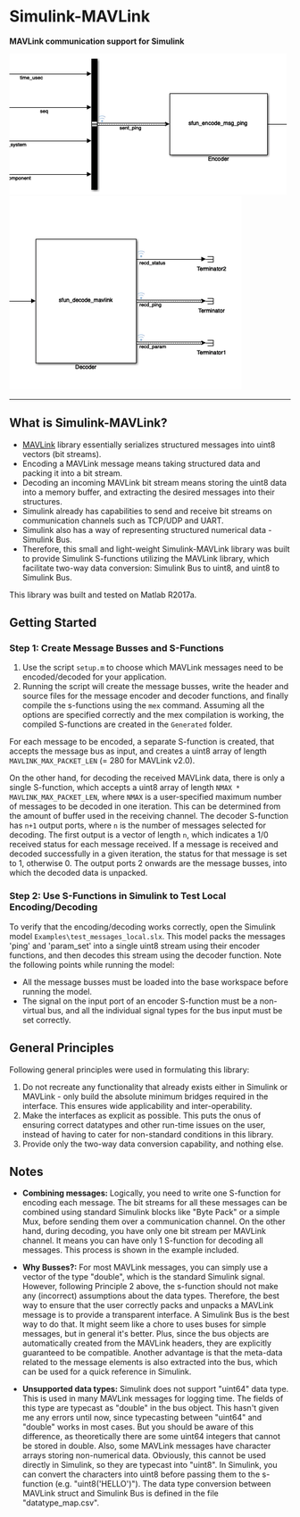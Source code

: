 # Simulink-MAVLink
**MAVLink communication support for Simulink**

![Encode Image](Images/example_encode.png)
![Decode Image](Images/example_decode.png)
___

## What is Simulink-MAVLink?

 * [MAVLink] library essentially serializes structured messages into uint8 vectors (bit streams).
 * Encoding a MAVLink message means taking structured data and packing it into a bit stream.
 * Decoding an incoming MAVLink bit stream means storing the uint8 data into a memory buffer, and extracting the desired messages into their structures.
 * Simulink already has capabilities to send and receive bit streams on communication channels such as TCP/UDP and UART.
 * Simulink also has a way of representing structured numerical data - Simulink Bus.
 * Therefore, this small and light-weight Simulink-MAVLink library was built to provide Simulink S-functions utilizing the MAVLink library, which facilitate two-way data conversion: Simulink Bus to uint8, and uint8 to Simulink Bus.

This library was built and tested on Matlab R2017a.

[MAVLink]: https://github.com/mavlink/mavlink

## Getting Started

### Step 1: Create Message Busses and S-Functions
 
1. Use the script `setup.m` to choose which MAVLink messages need to be encoded/decoded for your application.
2. Running the script will create the message busses, write the header and source files for the message encoder and decoder functions, and finally compile the s-functions using the `mex` command. Assuming all the options are specified correctly and the mex compilation is working, the compiled S-functions are created in the `Generated` folder.

For each message to be encoded, a separate S-function is created, that accepts the message bus as input, and creates a uint8 array of length `MAVLINK_MAX_PACKET_LEN` (= 280 for MAVLink v2.0).

On the other hand, for decoding the received MAVLink data, there is only a single S-function, which accepts a uint8 array of length `NMAX * MAVLINK_MAX_PACKET_LEN`, where `NMAX` is a user-specified maximum number of messages to be decoded in one iteration. This can be determined from the amount of buffer used in the receiving channel. The decoder S-function has `n+1` output ports, where `n` is the number of messages selected for decoding. The first output is a vector of length `n`, which indicates a 1/0 received status for each message received. If a message is received and decoded successfully in a given iteration, the status for that message is set to 1, otherwise 0. The output ports 2 onwards are the message busses, into which the decoded data is unpacked.


### Step 2: Use S-Functions in Simulink to Test Local Encoding/Decoding

To verify that the encoding/decoding works correctly, open the Simulink model `Examples\test_messages_local.slx`. This model packs the messages 'ping' and 'param_set' into a single uint8 stream using their encoder functions, and then decodes this stream using the decoder function. Note the following points while running the model:

* All the message busses must be loaded into the base workspace before running the model.
* The signal on the input port of an encoder S-function must be a non-virtual bus, and all the individual signal types for the bus input must be set correctly.


## General Principles
Following general principles were used in formulating this library:

1. Do not recreate any functionality that already exists either in Simulink or MAVLink - only build the absolute minimum bridges required in the interface. This ensures wide applicability and inter-operability.
2. Make the interfaces as explicit as possible. This puts the onus of ensuring correct datatypes and other run-time issues on the user, instead of having to cater for non-standard conditions in this library.
3. Provide only the two-way data conversion capability, and nothing else.


## Notes
* **Combining messages:** Logically, you need to write one S-function for encoding each message. The bit streams for all these messages can be combined using standard Simulink blocks like "Byte Pack" or a simple Mux, before sending them over a communication channel. On the other hand, during decoding, you have only one bit stream per MAVLink channel. It means you can have only 1 S-function for decoding all messages. This process is shown in the example included.

* **Why Busses?:** For most MAVLink messages, you can simply use a vector of the type "double", which is the standard Simulink signal. However, following Principle 2 above, the s-function should not make any (incorrect) assumptions about the data types. Therefore, the best way to ensure that the user correctly packs and unpacks a MAVLink message is to provide a transparent interface. A Simulink Bus is the best way to do that. It might seem like a chore to uses buses for simple messages, but in general it's better. Plus, since the bus objects are automatically created from the MAVLink headers, they are explicitly guaranteed to be compatible. Another advantage is that the meta-data related to the message elements is also extracted into the bus, which can be used for a quick reference in Simulink.

* **Unsupported data types:** Simulink does not support "uint64" data type. This is used in many MAVLink messages for logging time. The fields of this type are typecast as "double" in the bus object. This hasn't given me any errors until now, since typecasting between "uint64" and "double" works in most cases. But you should be aware of this difference, as theoretically there are some uint64 integers that cannot be stored in double. Also, some MAVLink messages have character arrays storing non-numerical data. Obviously, this cannot be used directly in Simulink, so they are typecast into "uint8". In Simulink, you can convert the characters into uint8 before passing them to the s-function (e.g. "uint8('HELLO')"). The data type conversion between MAVLink struct and Simulink Bus is defined in the file "datatype_map.csv".
